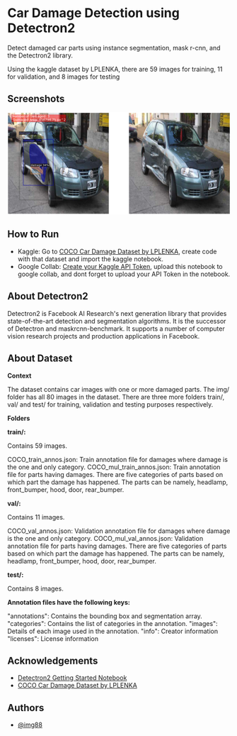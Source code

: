 
# Car Damage Detection using Detectron2

Detect damaged car parts using instance segmentation, mask r-cnn, and the Detectron2 library.

Using the kaggle dataset by LPLENKA, there are 59 images for training, 11 for validation, and 8 images for testing


## Screenshots

![Car Damage Detection Mask RCNN Detectron2](.\img\output.png?raw=true "Car Damage Detection Mask RCNN Detectron2")


## How to Run

- Kaggle: Go to [COCO Car Damage Dataset by LPLENKA](https://www.kaggle.com/datasets/lplenka/coco-car-damage-detection-dataset), create code with that dataset and import the kaggle notebook.
- Google Collab: [Create your Kaggle API Token](https://www.kaggle.com/general/74235), upload this notebook to google collab, and dont forget to upload your API Token in the notebook.
## About Detectron2

Detectron2 is Facebook AI Research's next generation library that provides state-of-the-art detection and segmentation algorithms. It is the successor of Detectron and maskrcnn-benchmark. It supports a number of computer vision research projects and production applications in Facebook.
## About Dataset

**Context**

The dataset contains car images with one or more damaged parts. The img/ folder has all 80 images in the dataset. There are three more folders train/, val/ and test/ for training, validation and testing purposes respectively.

**Folders**

**train/:**

Contains 59 images.

COCO_train_annos.json: Train annotation file for damages where damage is the one and only category.
COCO_mul_train_annos.json: Train annotation file for parts having damages. There are five categories of parts based on which part the damage has happened. The parts can be namely, headlamp, front_bumper, hood, door, rear_bumper.

**val/:**

Contains 11 images.

COCO_val_annos.json: Validation annotation file for damages where damage is the one and only category.
COCO_mul_val_annos.json: Validation annotation file for parts having damages. There are five categories of parts based on which part the damage has happened. The parts can be namely, headlamp, front_bumper, hood, door, rear_bumper.

**test/:**

Contains 8 images.

**Annotation files have the following keys:**

"annotations": Contains the bounding box and segmentation array.
"categories": Contains the list of categories in the annotation.
"images": Details of each image used in the annotation.
"info": Creator information
"licenses": License information
## Acknowledgements

 - [Detectron2 Getting Started Notebook](https://colab.research.google.com/drive/16jcaJoc6bCFAQ96jDe2HwtXj7BMD_-m5)
 - [COCO Car Damage Dataset by LPLENKA](https://www.kaggle.com/datasets/lplenka/coco-car-damage-detection-dataset)


## Authors

- [@img88](https://github.com/img88)

